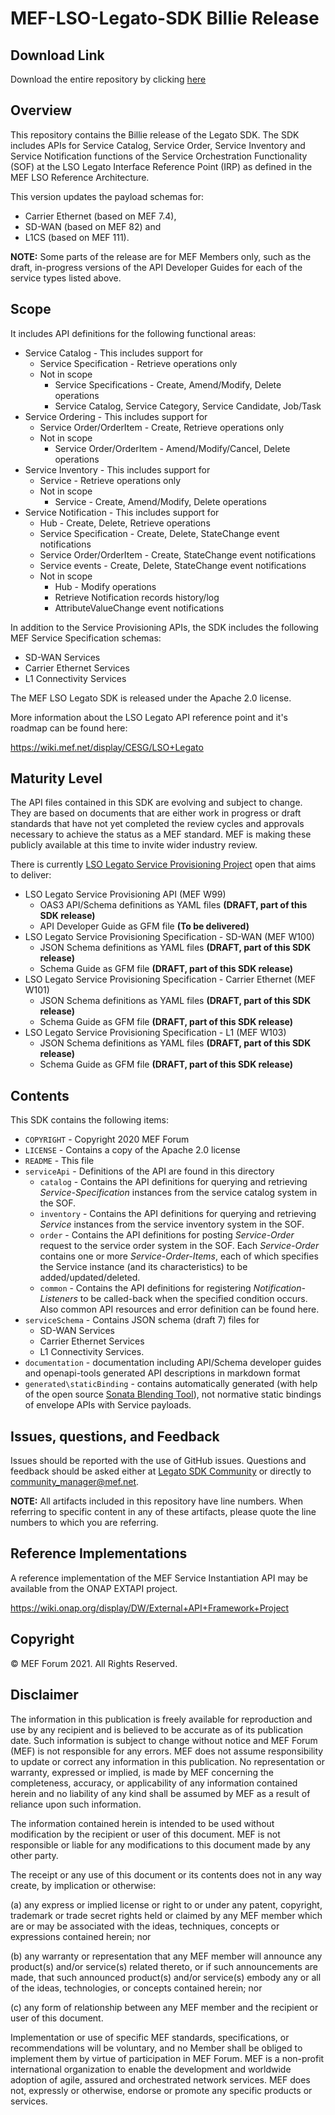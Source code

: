 # MEF-LSO-Legato-SDK Billie Release

## Download Link

Download the entire repository by clicking [here](https://github.com/MEF-GIT/MEF-LSO-Legato-SDK/releases/download/billie-final/MEF-LSO-Legato-SDK-billie.zip)

## Overview

This repository contains the Billie release of the Legato SDK. The SDK includes APIs for Service Catalog, Service Order, Service Inventory and Service Notification functions of the Service Orchestration Functionality (SOF) at the LSO Legato Interface Reference Point (IRP) as defined in the MEF LSO Reference Architecture.

This version updates the payload schemas for:

- Carrier Ethernet (based on MEF 7.4),
- SD-WAN (based on MEF 82) and
- L1CS (based on MEF 111).

**NOTE:** Some parts of the release are for MEF Members only, such as the draft, in-progress versions of the API Developer Guides for each of the service types listed above.

## Scope

It includes API definitions for the following functional areas:

- Service Catalog - This includes support for
  - Service Specification - Retrieve operations only
  - Not in scope
    - Service Specifications - Create, Amend/Modify, Delete operations
    - Service Catalog, Service Category, Service Candidate, Job/Task
- Service Ordering - This includes support for
  - Service Order/OrderItem - Create, Retrieve operations only
  - Not in scope
    - Service Order/OrderItem - Amend/Modify/Cancel, Delete operations
- Service Inventory - This includes support for
  - Service - Retrieve operations only
  - Not in scope
    - Service - Create, Amend/Modify, Delete operations
- Service Notification - This includes support for
  - Hub - Create, Delete, Retrieve operations
  - Service Specification - Create, Delete, StateChange event notifications
  - Service Order/OrderItem - Create, StateChange event notifications
  - Service events - Create, Delete, StateChange event notifications
  - Not in scope
    - Hub - Modify operations
    - Retrieve Notification records history/log
    - AttributeValueChange event notifications

In addition to the Service Provisioning APIs, the SDK includes the following MEF Service Specification schemas:

- SD-WAN Services
- Carrier Ethernet Services
- L1 Connectivity Services

The MEF LSO Legato SDK is released under the Apache 2.0 license.

More information about the LSO Legato API reference point and it's roadmap can be found here:

https://wiki.mef.net/display/CESG/LSO+Legato

## Maturity Level

The API files contained in this SDK are evolving and subject to change. They are based on documents that are either work in progress or draft standards that have not yet completed the review cycles and approvals necessary to achieve the status as a MEF standard. MEF is making these publicly available at this time to invite wider industry review.

There is currently [LSO Legato Service Provisioning Project](https://wiki.mef.net/display/LSO/LSO+Legato+Service+API+-+Project+Home+Page) open that aims to  deliver:

- LSO Legato Service Provisioning API (MEF W99)
  - OAS3 API/Schema definitions as YAML files **(DRAFT, part of this SDK release)**
  - API Developer Guide as GFM file **(To be delivered)**
- LSO Legato Service Provisioning Specification - SD-WAN (MEF W100)
  - JSON Schema definitions as YAML files **(DRAFT, part of this SDK release)**
  - Schema Guide as GFM file **(DRAFT, part of this SDK release)**
- LSO Legato Service Provisioning Specification - Carrier Ethernet (MEF W101)
  - JSON Schema definitions as YAML files **(DRAFT, part of this SDK release)**
  - Schema Guide as GFM file **(DRAFT, part of this SDK release)**
- LSO Legato Service Provisioning Specification - L1 (MEF W103)
  - JSON Schema definitions as YAML files **(DRAFT, part of this SDK release)**
  - Schema Guide as GFM file **(DRAFT, part of this SDK release)**

## Contents

This SDK contains the following items:

- `COPYRIGHT` - Copyright 2020 MEF Forum
- `LICENSE` - Contains a copy of the Apache 2.0 license
- `README` - This file
- `serviceApi` - Definitions of the API are found in this directory
  - `catalog` - Contains the API definitions for querying and retrieving _Service-Specification_ instances from the service catalog system in the SOF.
  - `inventory` - Contains the API definitions for querying and retrieving _Service_ instances from the service inventory system in the SOF.
  - `order` - Contains the API definitions for posting _Service-Order_ request to the service order system in the SOF. Each _Service-Order_ contains one or more _Service-Order-Items_, each of which specifies the Service instance (and its characteristics) to be added/updated/deleted.
  - `common` - Contains the API definitions for registering _Notification-Listeners_ to be called-back when the specified condition occurs. Also common API resources and error definition can be found here.
- `serviceSchema` - Contains JSON schema (draft 7) files for
  - SD-WAN Services
  - Carrier Ethernet Services
  - L1 Connectivity Services.
- `documentation` - documentation including API/Schema developer guides and openapi-tools generated API descriptions in markdown format
- `generated\staticBinding` - contains automatically generated (with help of the open source [Sonata Blending Tool](https://github.com/Amartus/SonataBlendingTool)), not normative static bindings of envelope APIs with Service payloads.

## Issues, questions, and Feedback

Issues should be reported with the use of GitHub issues. Questions and feedback should be asked either at [Legato SDK Community](https://github.com/orgs/MEF-GIT/teams/mef-lso-legato-sdk-community) or directly to community_manager@mef.net.

**NOTE:** All artifacts included in this repository have line numbers. When referring to specific content in any of these artifacts, please quote the line numbers to which you are referring.

## Reference Implementations

A reference implementation of the MEF Service Instantiation API may be available from the ONAP EXTAPI project.

https://wiki.onap.org/display/DW/External+API+Framework+Project

## Copyright

© MEF Forum 2021. All Rights Reserved.

## Disclaimer

The information in this publication is freely available for reproduction and use by any recipient and is believed to be accurate as of its publication date. Such information is subject to change without notice and MEF Forum (MEF) is not responsible for any errors. MEF does not assume responsibility to update or correct any information in this publication. No representation or warranty, expressed or implied, is made by MEF concerning the completeness, accuracy, or applicability of any information contained herein and no liability of any kind shall be assumed by MEF as a result of reliance upon such information.

The information contained herein is intended to be used without modification by the recipient or user of this document. MEF is not responsible or liable for any modifications to this document made by any other party.

The receipt or any use of this document or its contents does not in any way create, by implication or otherwise:

(a) any express or implied license or right to or under any patent, copyright, trademark or trade secret rights held or claimed by any MEF member which are or may be associated with the ideas, techniques, concepts or expressions contained herein; nor

(b) any warranty or representation that any MEF member will announce any product(s) and/or service(s) related thereto, or if such announcements are made, that such announced product(s) and/or service(s) embody any or all of the ideas, technologies, or concepts contained herein; nor

(c) any form of relationship between any MEF member and the recipient or user of this document.

Implementation or use of specific MEF standards, specifications, or recommendations will be voluntary, and no Member shall be obliged to implement them by virtue of participation in MEF Forum. MEF is a non-profit international organization to enable the development and worldwide adoption of agile, assured and orchestrated network services. MEF does not, expressly or otherwise, endorse or promote any specific products or services.
